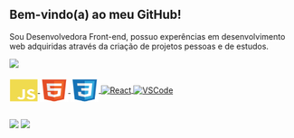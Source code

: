 ## Bem-vindo(a) ao meu GitHub! 

Sou Desenvolvedora Front-end, possuo experências em desenvolvimento web adquiridas através da criação de projetos pessoas e de estudos.

 <div>
   <a href="https://github.com/jumelloviana">
 
   <img height="160em" src="https://github-readme-stats.vercel.app/api/top-langs/?username=jumelloviana&layout=compact&langs_count=6&theme=onedark"/>

</div>
<div style="display: inline_block"><br>
  <img align="center" alt="Js" height="40" width="50" src="https://raw.githubusercontent.com/devicons/devicon/master/icons/javascript/javascript-plain.svg">
  <img align="center" alt="HTML" height="40" width="50" src="https://raw.githubusercontent.com/devicons/devicon/master/icons/html5/html5-original.svg">
  <img align="center" alt="CSS" height="40" width="50" src="https://raw.githubusercontent.com/devicons/devicon/master/icons/css3/css3-original.svg">
  <img align="center" alt="React" height="40" width="50" src="https://cdn.jsdelivr.net/gh/devicons/devicon/icons/react/react-original.svg">
  <img align="center" alt="VSCode" height="40" width="50" src="https://cdn.jsdelivr.net/gh/devicons/devicon/icons/git/git-original.svg">
  
                                                                                                                                        
</div>
 
 
 <br>

 
<div> 
  
   <a href="https://www.linkedin.com/in/jumelloviana" target="_blank"><img src="https://img.shields.io/badge/-LinkedIn-%230077B5?style=for-the-badge&logo=linkedin&logoColor=white" target="_blank"></a> 
  <a href="https://instagram.com/jumelloviana" target="_blank"><img src="https://img.shields.io/badge/-Instagram-%23E4405F?style=for-the-badge&logo=instagram&logoColor=white" target="_blank"></a>
 
 

</div>
